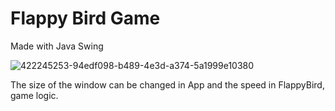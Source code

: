 # Flappy Bird Game

Made with Java Swing

![422245253-94edf098-b489-4e3d-a374-5a1999e10380](https://github.com/user-attachments/assets/7f2b062a-ee27-4fad-8355-b18f868d4460)

The size of the window can be changed in App and the speed in FlappyBird, game logic.
